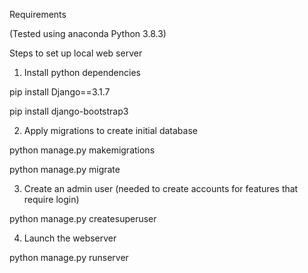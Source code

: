 Requirements

(Tested using anaconda Python 3.8.3)

Steps to set up local web server
1. Install python  dependencies

pip install Django==3.1.7

pip install django-bootstrap3

2. Apply migrations to create initial database

python manage.py makemigrations

python manage.py migrate

3. Create an admin user (needed to create accounts for features that require login)

python manage.py createsuperuser

4. Launch the webserver

python manage.py runserver


